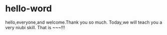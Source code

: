 # hello-word
hello,everyone,and welcome.Thank you so much.
Today,we will teach you a very niubi skill.
That is ~~~!!!
